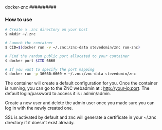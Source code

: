 docker-znc
##########

### How to use

```bash
# Create a .znc directory on your host
$ mkdir ~/.znc

# Launch the container
$ CID=$(docker run -v ~/.znc:/znc-data stevedomin/znc run-znc)

# Find the random public port allocated to your container
$ docker port $CID 6660

# If you want to specify the port mapping
$ docker run -p 36660:6660-v ~/.znc:/znc-data stevedomin/znc
```

The container will create a default configuration for you.
Once the container is running, you can go to the ZNC webadmin at : [http://your-ip:port](http://your-ip:port). The default login/password to access it is : admin/admin.

Create a new user and delete the admin user once you made sure you can log in with the newly created one.

SSL is activated by default and znc will generate a certificate in your ~/.znc directory if it doesn't exist already.
